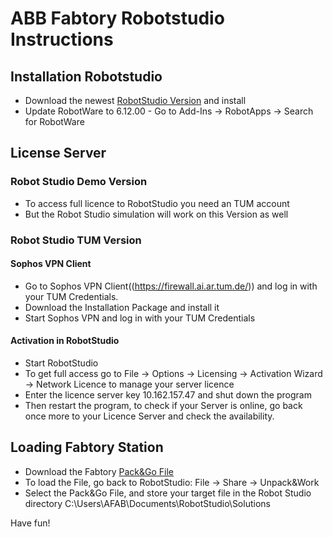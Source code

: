 # ABB Fabtory Robotstudio Instructions

## Installation Robotstudio

* Download the newest [RobotStudio Version]((https://new.abb.com/products/robotics/de/robotstudio/downloads)) and install
* Update RobotWare to 6.12.00 - Go to Add-Ins -> RobotApps -> Search for RobotWare

## License Server 
### Robot Studio Demo Version

* To access full licence to RobotStudio you need an TUM account
* But the Robot Studio simulation will work on this Version as well

### Robot Studio TUM Version

#### Sophos VPN Client

* Go to Sophos VPN Client((https://firewall.ai.ar.tum.de/)) and log in with your TUM Credentials. 
* Download the Installation Package and install it
* Start Sophos VPN and log in with your TUM Credentials

#### Activation in RobotStudio

* Start RobotStudio
* To get full access go to File -> Options -> Licensing -> Activation Wizard -> Network Licence to manage your server licence
* Enter the licence server key 10.162.157.47 and shut down the program
* Then restart the program, to check if your Server is online, go back once more to your Licence Server and check the availability. 

## Loading Fabtory Station

* Download the Fabtory [Pack&Go File]((https://drive.google.com/drive/folders/1p_he4GqPH-pw7OSO1jV9Rtm2k0KBjeF4?usp=sharing))
* To load the File, go back to RobotStudio: File -> Share -> Unpack&Work
* Select the Pack&Go File, and store your target file in the Robot Studio directory C:\Users\AFAB\Documents\RobotStudio\Solutions

Have fun!
